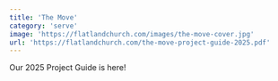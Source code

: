 ```yaml
---
title: 'The Move'
category: 'serve'
image: 'https://flatlandchurch.com/images/the-move-cover.jpg'
url: 'https://flatlandchurch.com/the-move-project-guide-2025.pdf'
---
```


Our 2025 Project Guide is here!
